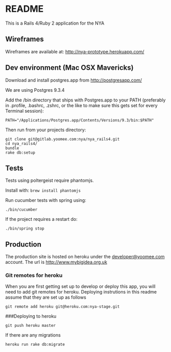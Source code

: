 # README

This is a Rails 4/Ruby 2 application for the NYA

## Wireframes

Wireframes are available at: http://nya-prototype.herokuapp.com/

## Dev environment (Mac OSX Mavericks)

Download and install postgres.app from http://postgresapp.com/

We are using Postgres 9.3.4

Add the /bin directory that ships with Postgres.app to your PATH
(preferably in .profile, .bashrc, .zshrc, or the like to make sure this gets set for every Terminal session):

```
PATH="/Applications/Postgres.app/Contents/Versions/9.3/bin:$PATH"
```

Then run from your projects directory:

```
git clone git@gitlab.yoomee.com:nya/nya_rails4.git
cd nya_rails4/
bundle
rake db:setup
```

## Tests

Tests using poltergeist require phantomjs.

Install with: ```brew install phantomjs```

Run cucumber tests with spring using:

```
./bin/cucumber
```

If the project requires a restart do:

```
./bin/spring stop
```

## Production

The production site is hosted on heroku under the developer@yoomee.com account. The url is http://www.mybigidea.org.uk

### Git remotes for heroku
When you are first getting set up to develop or deploy this app, you will need to add git remotes for heroku. Deploying instrutions in this readme assume that they are set up as follows
```
git remote add heroku git@heroku.com:nya-stage.git
```

###Deploying to heroku

```
git push heroku master
```

If there are any migrations
```
heroku run rake db:migrate
```
